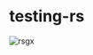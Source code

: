 # testing-rs

![rsgx](https://github.com/sammyne/testing-rs/workflows/rsgx/badge.svg?branch=rsgx1.1.1)